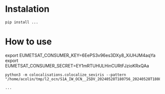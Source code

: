 # Instalation

```commandline
pip install ...
```

# How to use

export EUMETSAT_CONSUMER_KEY=6EePS3v96es3DXy8_XiUHJM4aqYa
export EUMETSAT_CONSUMER_SECRET=EY1mRTUHULHinCURtFJzioKRxQAa




```commandline
python3 -m colocalisations.colocalize_seviris --pattern "/home/acolin/tmp/l2_ocn/S1A_IW_OCN__2SDV_20240528T180756_20240528T180821_054075_069332_CDE9.SAFE/measurement/*.nc"
```

```commandline
...
```